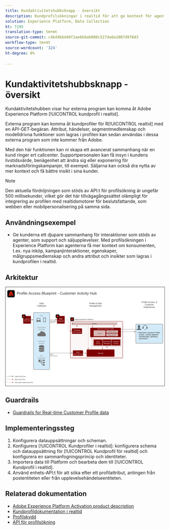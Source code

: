 ```yaml
---
title: Kundaktivitetshubbsknapp - översikt
description: Kundprofilsökningar i realtid för att ge kontext för agentstödd support och försäljning.
solution: Experience Platform, Data Collection
kt: 7195
translation-type: tm+mt
source-git-commit: c4bd4bbd40f2ae6b9ab980c5274a6e2007d976d3
workflow-type: tm+mt
source-wordcount: '324'
ht-degree: 0%

---
```



# Kundaktivitetshubbsknapp - översikt

Kundaktivitetshubben visar hur externa program kan komma åt Adobe Experience Platform [!UICONTROL kundprofil i realtid].

Externa program kan komma åt kundprofiler för R[!UICONTROL realtid] med en API-GET-begäran. Attribut, händelser, segmentmedlemskap och modelldrivna funktioner som lagras i profilen kan sedan användas i dessa externa program som inte kommer från Adobe.

Med den här funktionen kan ni skapa ett avancerat sammanhang när en kund ringer ert callcenter. Supportpersonalen kan få insyn i kundens livstidsvärde, benägenhet att ändra sig eller exponering för marknadsföringskampanjer, till exempel. Säljarna kan också dra nytta av mer kontext och få bättre insikt i sina kunder.

>[!NOTE]
>
>Den aktuella fördröjningen som stöds av API:t för profilsökning är ungefär 500 millisekunder, vilket gör det här tillvägagångssättet olämpligt för integrering av profilen med realtidsmotorer för beslutsfattande, som webben eller mobilpersonalisering på samma sida.

## Användningsexempel

* Ge kunderna ett djupare sammanhang för interaktioner som stöds av agenter, som support och säljupplevelser. Med profilsökningen i Experience Platform kan agenterna få mer kontext om konsumenten, t.ex. nya inköp, kampanjinteraktioner, egenskaper, målgruppsmedlemskap och andra attribut och insikter som lagras i kundprofilen i realtid.

## Arkitektur

<img src="assets/cah.svg" alt="Referensarkitektur för Customer Activity Hub-utkast" style="border:1px solid #4a4a4a" />

## Guardrails

* [Guardrails for Real-time Customer Profile data](https://experienceleague.adobe.com/docs/experience-platform/profile/guardrails.html)

## Implementeringssteg

1. Konfigurera datauppsättningar och scheman.
1. Konfigurera [!UICONTROL Kundprofiler i realtid]: konfigurera schema och datauppsättning för [!UICONTROL Kundprofil för realtid] och konfigurera en sammanfogningsprincip och identiteter.
1. Importera data till Platform och bearbeta dem till [!UICONTROL Kundprofil i realtid].
1. Använd enhets-API:t för att söka efter ett profilattribut, antingen från postentiteten eller från upplevelsehändelseentiteten.

## Relaterad dokumentation

* [Adobe Experience Platform Activation product description](https://helpx.adobe.com/legal/product-descriptions/adobe-experience-platform0.html)
* [Kundprofildokumentation i realtid](https://experienceleague.adobe.com/docs/experience-platform/profile/home.html?lang=en)
* [Profilskydd](https://experienceleague.adobe.com/docs/experience-platform/profile/guardrails.html)
* [API för profilsökning](https://www.adobe.io/apis/experienceplatform/home/api-reference.html)
